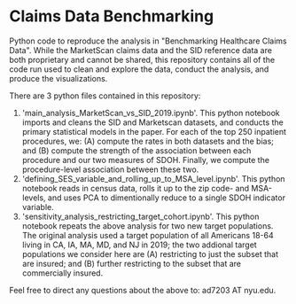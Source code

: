 # Claims Data Benchmarking
Python code to reproduce the analysis in "Benchmarking Healthcare Claims Data".  While the MarketScan claims data and the SID reference data are both proprietary and cannot be shared, this repository contains all of the code run used to clean and explore the data, conduct the analysis, and produce the visualizations.

There are 3 python files contained in this repository:
1) 'main_analysis_MarketScan_vs_SID_2019.ipynb'. This python notebook imports and cleans the SID and Marketscan datasets, and conducts the primary statistical models in the paper.  For each of the top 250 inpatient procedures, we: (A) compute the rates in both datasets and the bias; and (B) compute the strength of the association between each procedure and our two measures of SDOH.  Finally, we compute the procedure-level association between these two.
2) 'defining_SES_variable_and_rolling_up_to_MSA_level.ipynb'.  This python notebook reads in census data, rolls it up to the zip code- and MSA-levels, and uses PCA to dimentionally reduce to a single SDOH indicator variable. 
3) 'sensitivity_analysis_restricting_target_cohort.ipynb'.  This python notebook repeats the above analysis for two new target populations.  The original analysis used a target population of all Americans 18-64 living in CA, IA, MA, MD, and NJ in 2019; the two addional target populations we consider here are (A) restricting to just the subset that are insured; and (B) further restricting to the subset that are commercially insured.

Feel free to direct any questions about the above to: ad7203 AT nyu.edu.
